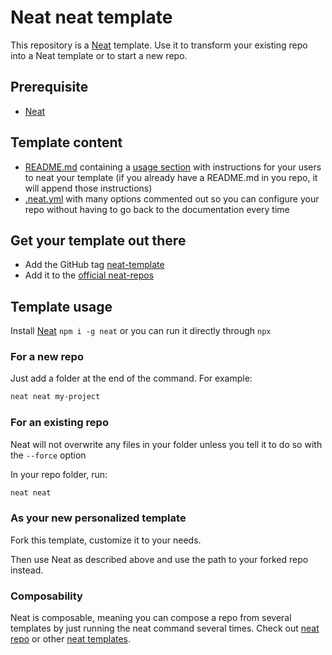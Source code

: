# Neat neat template

This repository is a [Neat](https://github.com/olivr-com/neat) template. Use it to transform your existing repo into a Neat template or to start a new repo.

## Prerequisite

- [Neat](https://github.com/olivr-com/neat)

## Template content

- [README.md](README.tpl.md) containing a [usage section](inject/neat-usage.md) with instructions for your users to neat your template (if you already have a README.md in you repo, it will append those instructions)
- [.neat.yml](.neat.tpl.yml) with many options commented out so you can configure your repo without having to go back to the documentation every time

## Get your template out there

- Add the GitHub tag [neat-template](https://github.com/search?q=topic%3Aneat-template)
- Add it to the [official neat-repos](https://github.com/olivr-com/neat#add-your-repo-to-the-registered-repo-list)

## Template usage

Install [Neat](https://github.com/olivr-com/neat) `npm i -g neat` or you can run it directly through `npx`

### For a new repo

Just add a folder at the end of the command. For example:

```sh
neat neat my-project
```

### For an existing repo

Neat will not overwrite any files in your folder unless you tell it to do so with the `--force` option

In your repo folder, run:

```sh
neat neat
```

### As your new personalized template

Fork this template, customize it to your needs.

Then use Neat as described above and use the path to your forked repo instead.

### Composability

Neat is composable, meaning you can compose a repo from several templates by just running the neat command several times.
Check out [neat repo](https://github.com/olivr-templates/neat-repo) or other [neat templates](https://github.com/search?q=topic%3Aneat-template&type=Repositories).
